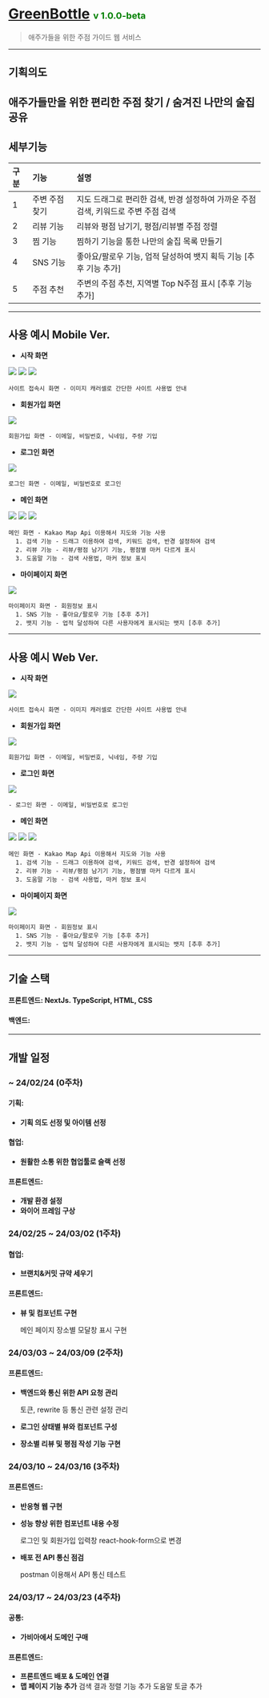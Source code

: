 # [GreenBottle](https://greenbottle.site) <span style="font-size:18px; color: green;">v 1.0.0-beta</span> 
> 애주가들을 위한 주점 가이드 웹 서비스
---
## 기획의도
애주가들만을 위한 편리한 주점 찾기 / 숨겨진 나만의 술집 공유
---
## 세부기능
|구분|기능|설명|
|:---|:---|:---|
|1|주변 주점 찾기|지도 드래그로 편리한 검색, 반경 설정하여 가까운 주점 검색, 키워드로 주변 주점 검색|
|2|리뷰 기능|리뷰와  평점 남기기, 평점/리뷰별 주점 정렬|
|3|찜 기능|찜하기 기능을 통한 나만의 술집 목록 만들기||
|4|SNS 기능|좋아요/팔로우 기능, 업적 달성하여 뱃지 획득 기능 [추후 기능 추가]||
|5|주점 추천|주변의 주점 추천, 지역별 Top N주점 표시 [추후 기능 추가]||
---
## 사용 예시 Mobile Ver.
- **시작 화면**
  
<img src=https://github.com/deenuit113/GreenBottleFE/assets/70631016/b304236b-7f58-4bd4-b98b-b9c1f9b33615/>
<img src=https://github.com/deenuit113/GreenBottleFE/assets/70631016/029945f1-447d-4227-a361-e430ca523793/>
<img src=https://github.com/deenuit113/GreenBottleFE/assets/70631016/e1581e4c-c3ce-4762-8e28-31db8feb99d5/>

```
사이트 접속시 화면 - 이미지 캐러셀로 간단한 사이트 사용법 안내
```

- **회원가입 화면**
  
<img src=https://github.com/deenuit113/GreenBottleFE/assets/70631016/b1835cf5-90f3-4bdd-8c8d-becc9ef78142/>

```
회원가입 화면 - 이메일, 비밀번호, 닉네임, 주량 기입
```

- **로그인 화면**
  
<img src=https://github.com/deenuit113/GreenBottleFE/assets/70631016/baf4508a-8853-4784-824e-81cbeb4e61ce/>

```
로그인 화면 - 이메일, 비밀번호로 로그인
```

- **메인 화면**
  
<img src=https://github.com/deenuit113/GreenBottleFE/assets/70631016/a50b6257-cc65-4a87-9fb5-c40aa8d79490/>
<img src=https://github.com/deenuit113/GreenBottleFE/assets/70631016/7271206e-2aec-4239-89e9-2f60c42b97dd/>
<img src=https://github.com/deenuit113/GreenBottleFE/assets/70631016/8743cc26-82ea-45f1-8570-93a3e4726487/>

```
메인 화면 - Kakao Map Api 이용해서 지도와 기능 사용
  1. 검색 기능 - 드래그 이용하여 검색, 키워드 검색, 반경 설정하여 검색
  2. 리뷰 기능 - 리뷰/평점 남기기 기능, 평점별 마커 다르게 표시
  3. 도움말 기능 - 검색 사용법, 마커 정보 표시
```

- **마이페이지 화면**

<img src=https://github.com/deenuit113/GreenBottleFE/assets/70631016/5357cf68-512b-4b9b-87c2-b24988696dc8/>

```
마이페이지 화면 - 회원정보 표시
  1. SNS 기능 - 좋아요/팔로우 기능 [추후 추가]
  2. 뱃지 기능 - 업적 달성하여 다른 사용자에게 표시되는 뱃지 [추후 추가]
```
---
## 사용 예시 Web Ver.
- **시작 화면**
  
<img src=https://github.com/deenuit113/GreenBottleFE/assets/70631016/31c8e453-1db0-4e62-9535-54b364267c97/>

```
사이트 접속시 화면 - 이미지 캐러셀로 간단한 사이트 사용법 안내
```

- **회원가입 화면**
  
<img src=https://github.com/deenuit113/GreenBottleFE/assets/70631016/45369c35-8238-4abd-82b4-6b371cdba909/>

```
회원가입 화면 - 이메일, 비밀번호, 닉네임, 주량 기입
```

- **로그인 화면**
  
<img src=https://github.com/deenuit113/GreenBottleFE/assets/70631016/7c92813c-9e6d-457e-929e-9fffc9ca13e8/>

```
- 로그인 화면 - 이메일, 비밀번호로 로그인
```

- **메인 화면**
  
<img src=https://github.com/deenuit113/GreenBottleFE/assets/70631016/98263b78-6db7-4773-b36b-a77cea30c6f0/>
<img src=https://github.com/deenuit113/GreenBottleFE/assets/70631016/51f2443d-49b2-413b-ad5c-8aa95bea57ae/>
<img src=https://github.com/deenuit113/GreenBottleFE/assets/70631016/b8d7b91a-2715-4388-abff-5fb02f316e45/>

```
메인 화면 - Kakao Map Api 이용해서 지도와 기능 사용
  1. 검색 기능 - 드래그 이용하여 검색, 키워드 검색, 반경 설정하여 검색
  2. 리뷰 기능 - 리뷰/평점 남기기 기능, 평점별 마커 다르게 표시
  3. 도움말 기능 - 검색 사용법, 마커 정보 표시
```

- **마이페이지 화면**

<img src=https://github.com/deenuit113/GreenBottleFE/assets/70631016/60dfb536-858a-4028-85a5-c68014a10a5c/>

```
마이페이지 화면 - 회원정보 표시
  1. SNS 기능 - 좋아요/팔로우 기능 [추후 추가]
  2. 뱃지 기능 - 업적 달성하여 다른 사용자에게 표시되는 뱃지 [추후 추가]
```
---
## 기술 스택

#### 프론트엔드: NextJs. TypeScript, HTML, CSS
#### 백엔드: 
---
## 개발 일정

### ~ 24/02/24 (0주차)
#### **기획:**
- **기획 의도 선정 및 아이템 선정**
#### **협업:**
- **원활한 소통 위한 협업툴로 슬랙 선정**
#### **프론트엔드:**
- **개발 환경 설정**
- **와이어 프레임 구상**

### 24/02/25 ~ 24/03/02 (1주차)
#### **협업:**
- **브랜치&커밋 규약 세우기**
#### **프론트엔드:**
- **뷰 및 컴포넌트 구현**
  
  메인 페이지 장소별 모달창 표시 구현

### 24/03/03 ~ 24/03/09 (2주차)
#### **프론트엔드:**
- **백엔드와 통신 위한 API 요청 관리**

  토큰, rewrite 등 통신 관련 설정 관리
- **로그인 상태별 뷰와 컴포넌트 구성**
- **장소별 리뷰 및 평점 작성 기능 구현**

### 24/03/10 ~ 24/03/16 (3주차)
#### **프론트엔드:**
- **반응형 웹 구현**
- **성능 향상 위한 컴포넌트 내용 수정**
  
  로그인 및 회원가입 입력창 react-hook-form으로 변경
- **배포 전 API 통신 점검**
  
  postman 이용해서 API 통신 테스트

### 24/03/17 ~ 24/03/23 (4주차)
#### **공통:**
- **가비아에서 도메인 구매**
#### **프론트엔드:**
- **프론트엔드 배포 & 도메인 연결**
- **맵 페이지 기능 추가**
  검색 결과 정렬 기능 추가
  도움말 토글 추가
